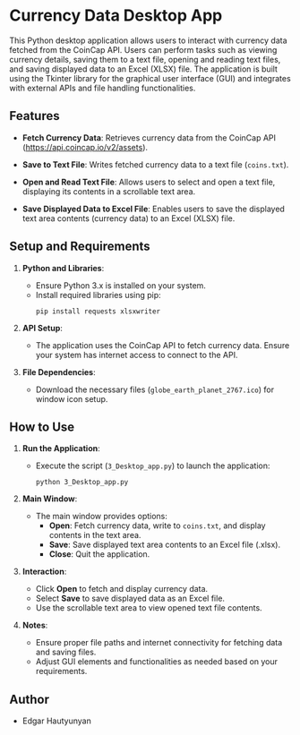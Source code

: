 # Currency Data Desktop App

This Python desktop application allows users to interact with currency data fetched from the CoinCap API. Users can perform tasks such as viewing currency details, saving them to a text file, opening and reading text files, and saving displayed data to an Excel (XLSX) file. The application is built using the Tkinter library for the graphical user interface (GUI) and integrates with external APIs and file handling functionalities.

## Features

- **Fetch Currency Data**: Retrieves currency data from the CoinCap API (https://api.coincap.io/v2/assets).
  
- **Save to Text File**: Writes fetched currency data to a text file (`coins.txt`).

- **Open and Read Text File**: Allows users to select and open a text file, displaying its contents in a scrollable text area.

- **Save Displayed Data to Excel File**: Enables users to save the displayed text area contents (currency data) to an Excel (XLSX) file.

## Setup and Requirements

1. **Python and Libraries**:
   - Ensure Python 3.x is installed on your system.
   - Install required libraries using pip:
     ```
     pip install requests xlsxwriter
     ```

2. **API Setup**:
   - The application uses the CoinCap API to fetch currency data. Ensure your system has internet access to connect to the API.

3. **File Dependencies**:
   - Download the necessary files (`globe_earth_planet_2767.ico`) for window icon setup.

## How to Use

1. **Run the Application**:
   - Execute the script (`3_Desktop_app.py`) to launch the application:
     ```
     python 3_Desktop_app.py
     ```

2. **Main Window**:
   - The main window provides options:
     - **Open**: Fetch currency data, write to `coins.txt`, and display contents in the text area.
     - **Save**: Save displayed text area contents to an Excel file (.xlsx).
     - **Close**: Quit the application.

3. **Interaction**:
   - Click **Open** to fetch and display currency data.
   - Select **Save** to save displayed data as an Excel file.
   - Use the scrollable text area to view opened text file contents.

4. **Notes**:
   - Ensure proper file paths and internet connectivity for fetching data and saving files.
   - Adjust GUI elements and functionalities as needed based on your requirements.

## Author

- Edgar Hautyunyan
